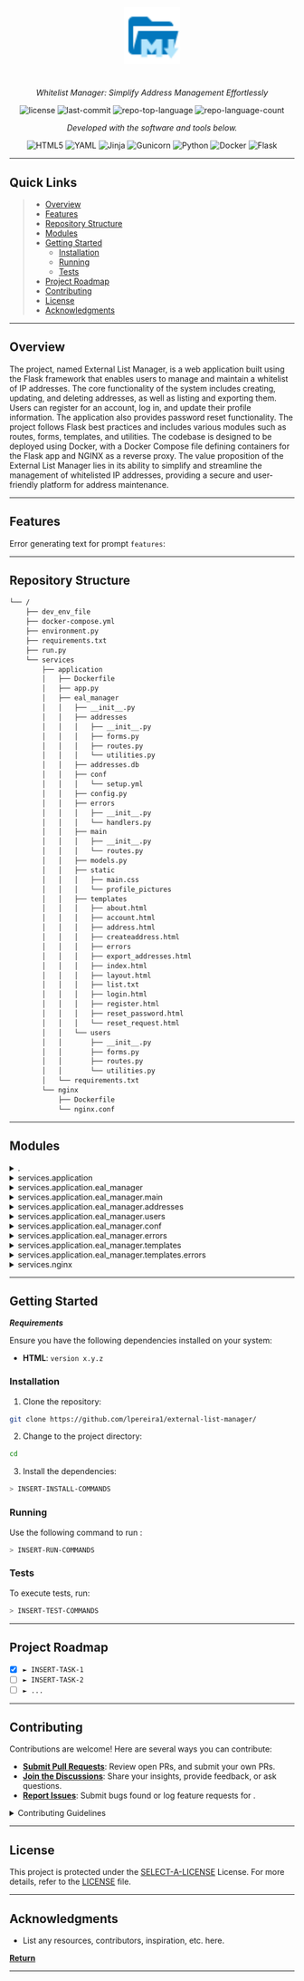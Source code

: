 <p align="center">
  <img src="https://raw.githubusercontent.com/PKief/vscode-material-icon-theme/ec559a9f6bfd399b82bb44393651661b08aaf7ba/icons/folder-markdown-open.svg" width="100" />
</p>
<p align="center">
    <h1 align="center"></h1>
</p>
<p align="center">
    <em>Whitelist Manager: Simplify Address Management Effortlessly</em>
</p>
<p align="center">
	<img src="https://img.shields.io/github/license/lpereira1/external-list-manager?style=flat&color=0080ff" alt="license">
	<img src="https://img.shields.io/github/last-commit/lpereira1/external-list-manager?style=flat&logo=git&logoColor=white&color=0080ff" alt="last-commit">
	<img src="https://img.shields.io/github/languages/top/lpereira1/external-list-manager?style=flat&color=0080ff" alt="repo-top-language">
	<img src="https://img.shields.io/github/languages/count/lpereira1/external-list-manager?style=flat&color=0080ff" alt="repo-language-count">
<p>
<p align="center">
		<em>Developed with the software and tools below.</em>
</p>
<p align="center">
	<img src="https://img.shields.io/badge/HTML5-E34F26.svg?style=flat&logo=HTML5&logoColor=white" alt="HTML5">
	<img src="https://img.shields.io/badge/YAML-CB171E.svg?style=flat&logo=YAML&logoColor=white" alt="YAML">
	<img src="https://img.shields.io/badge/Jinja-B41717.svg?style=flat&logo=Jinja&logoColor=white" alt="Jinja">
	<img src="https://img.shields.io/badge/Gunicorn-499848.svg?style=flat&logo=Gunicorn&logoColor=white" alt="Gunicorn">
	<img src="https://img.shields.io/badge/Python-3776AB.svg?style=flat&logo=Python&logoColor=white" alt="Python">
	<img src="https://img.shields.io/badge/Docker-2496ED.svg?style=flat&logo=Docker&logoColor=white" alt="Docker">
	<img src="https://img.shields.io/badge/Flask-000000.svg?style=flat&logo=Flask&logoColor=white" alt="Flask">
</p>
<hr>

##  Quick Links

> - [ Overview](#-overview)
> - [ Features](#-features)
> - [ Repository Structure](#-repository-structure)
> - [ Modules](#-modules)
> - [ Getting Started](#-getting-started)
>   - [ Installation](#-installation)
>   - [ Running ](#-running-)
>   - [ Tests](#-tests)
> - [ Project Roadmap](#-project-roadmap)
> - [ Contributing](#-contributing)
> - [ License](#-license)
> - [ Acknowledgments](#-acknowledgments)

---

##  Overview

The project, named External List Manager, is a web application built using the Flask framework that enables users to manage and maintain a whitelist of IP addresses. The core functionality of the system includes creating, updating, and deleting addresses, as well as listing and exporting them. Users can register for an account, log in, and update their profile information. The application also provides password reset functionality. The project follows Flask best practices and includes various modules such as routes, forms, templates, and utilities. The codebase is designed to be deployed using Docker, with a Docker Compose file defining containers for the Flask app and NGINX as a reverse proxy. The value proposition of the External List Manager lies in its ability to simplify and streamline the management of whitelisted IP addresses, providing a secure and user-friendly platform for address maintenance.

---

##  Features

Error generating text for prompt `features`: 

---

##  Repository Structure

```sh
└── /
    ├── dev_env_file
    ├── docker-compose.yml
    ├── environment.py
    ├── requirements.txt
    ├── run.py
    └── services
        ├── application
        │   ├── Dockerfile
        │   ├── app.py
        │   ├── eal_manager
        │   │   ├── __init__.py
        │   │   ├── addresses
        │   │   │   ├── __init__.py
        │   │   │   ├── forms.py
        │   │   │   ├── routes.py
        │   │   │   └── utilities.py
        │   │   ├── addresses.db
        │   │   ├── conf
        │   │   │   └── setup.yml
        │   │   ├── config.py
        │   │   ├── errors
        │   │   │   ├── __init__.py
        │   │   │   └── handlers.py
        │   │   ├── main
        │   │   │   ├── __init__.py
        │   │   │   └── routes.py
        │   │   ├── models.py
        │   │   ├── static
        │   │   │   ├── main.css
        │   │   │   └── profile_pictures
        │   │   ├── templates
        │   │   │   ├── about.html
        │   │   │   ├── account.html
        │   │   │   ├── address.html
        │   │   │   ├── createaddress.html
        │   │   │   ├── errors
        │   │   │   ├── export_addresses.html
        │   │   │   ├── index.html
        │   │   │   ├── layout.html
        │   │   │   ├── list.txt
        │   │   │   ├── login.html
        │   │   │   ├── register.html
        │   │   │   ├── reset_password.html
        │   │   │   └── reset_request.html
        │   │   └── users
        │   │       ├── __init__.py
        │   │       ├── forms.py
        │   │       ├── routes.py
        │   │       └── utilities.py
        │   └── requirements.txt
        └── nginx
            ├── Dockerfile
            └── nginx.conf
```

---

##  Modules

<details closed><summary>.</summary>

| File                                                                                                    | Summary                                                                                                                                                                                                                                                                                                                            |
| ---                                                                                                     | ---                                                                                                                                                                                                                                                                                                                                |
| [dev_env_file](https://github.com/lpereira1/external-list-manager/blob/master/dev_env_file)             | This code snippet is responsible for setting up the development environment and configuring key parameters for the parent repository. It defines the Flask app, sets the environment to development, and specifies the secret key and the SQLite database URI.                                                                     |
| [requirements.txt](https://github.com/lpereira1/external-list-manager/blob/master/requirements.txt)     | The code snippet is part of the services/application module in the repository. It includes Flask app files, routes, forms, utilities, and configurations that power the main application of the system. The code ensures the functioning of the core features and logic of the application while adhering to Flask best practices. |
| [environment.py](https://github.com/lpereira1/external-list-manager/blob/master/environment.py)         | The `environment.py` file is responsible for setting up the environment variables used in the parent repository's architecture. It exports two critical values: the secret key and the URI for the SQLite database.                                                                                                                |
| [run.py](https://github.com/lpereira1/external-list-manager/blob/master/run.py)                         | This code snippet initializes and runs the application using a factory function from the eal_manager package. It allows running the app in debug mode.                                                                                                                                                                             |
| [docker-compose.yml](https://github.com/lpereira1/external-list-manager/blob/master/docker-compose.yml) | This code snippet is part of a Docker-based repository architecture. It includes a docker-compose.yml file that defines Docker containers for an application and NGINX. The application container runs a Flask app using Gunicorn, exposed on port 5000. The NGINX container acts as a reverse proxy and is exposed on port 80.    |

</details>

<details closed><summary>services.application</summary>

| File                                                                                                                     | Summary                                                                                                                                                                                                                                                     |
| ---                                                                                                                      | ---                                                                                                                                                                                                                                                         |
| [requirements.txt](https://github.com/lpereira1/external-list-manager/blob/master/services/application/requirements.txt) | The code snippet is a Flask application that provides functionality for managing addresses. It includes routes, forms, templates, and models. It requires various Flask-related dependencies.                                                               |
| [app.py](https://github.com/lpereira1/external-list-manager/blob/master/services/application/app.py)                     | This code snippet initializes and runs the application by creating an instance of the Flask app from the `eal_manager` module. The app is then run, providing the ability to debug.                                                                         |
| [Dockerfile](https://github.com/lpereira1/external-list-manager/blob/master/services/application/Dockerfile)             | The Dockerfile in the services/application directory is responsible for building a Docker image for the application. It sets the working directory, installs dependencies from the requirements.txt file, and copies the entire application into the image. |

</details>

<details closed><summary>services.application.eal_manager</summary>

| File                                                                                                                   | Summary                                                                                                                                                                                                                                                                                                                                                                                                               |
| ---                                                                                                                    | ---                                                                                                                                                                                                                                                                                                                                                                                                                   |
| [models.py](https://github.com/lpereira1/external-list-manager/blob/master/services/application/eal_manager/models.py) | The `models.py` code in the `services/application/eal_manager` folder defines the database models for the application. It includes a `User` model with attributes such as `first_name`, `last_name`, `email`, and `password`, as well as a `IPAddress` model with attributes like `address`, `name`, `organization`, and `date_created`. The code also includes methods to generate and verify password reset tokens. |
| [config.py](https://github.com/lpereira1/external-list-manager/blob/master/services/application/eal_manager/config.py) | The code snippet in `config.py` retrieves configuration settings from `setup.yml` file and sets them as environment variables in the application. These settings include the secret key, database URI, email server details, and more.                                                                                                                                                                                |

</details>

<details closed><summary>services.application.eal_manager.main</summary>

| File                                                                                                                        | Summary                                                                                                                                                                                                                                                                                                                                                       |
| ---                                                                                                                         | ---                                                                                                                                                                                                                                                                                                                                                           |
| [routes.py](https://github.com/lpereira1/external-list-manager/blob/master/services/application/eal_manager/main/routes.py) | This code is part of a Flask application within a larger repository. It contains routes for the main functionality of the application, such as rendering the start page and the about page. The code enforces the requirement of being logged in to access these routes. The start page also retrieves and displays whitelisted IP addresses from a database. |

</details>

<details closed><summary>services.application.eal_manager.addresses</summary>

| File                                                                                                                                   | Summary                                                                                                                                                                                                                                                                                                                                                                                       |
| ---                                                                                                                                    | ---                                                                                                                                                                                                                                                                                                                                                                                           |
| [forms.py](https://github.com/lpereira1/external-list-manager/blob/master/services/application/eal_manager/addresses/forms.py)         | This code snippet is part of the eal_manager module in the parent repository. It defines a Flask form class called CreateAddress with fields for an address, description, and organization. It includes validation logic to check for duplications and validate the format of the address input.                                                                                              |
| [routes.py](https://github.com/lpereira1/external-list-manager/blob/master/services/application/eal_manager/addresses/routes.py)       | This code snippet is part of the addresses module in the application service of the parent repository. It contains routes for creating, updating, deleting, and listing addresses using Flask. Authentication and database operations are also implemented.                                                                                                                                   |
| [utilities.py](https://github.com/lpereira1/external-list-manager/blob/master/services/application/eal_manager/addresses/utilities.py) | This code snippet is located in the `addresses/utilities.py` file. Its role is to generate an export of the IP addresses stored in the application's database. It retrieves all IP addresses from the database using the `IPAddress.query.all()` method and returns the list as the result. This code is part of the `eal_manager` module within the `application` service of the repository. |

</details>

<details closed><summary>services.application.eal_manager.users</summary>

| File                                                                                                                               | Summary                                                                                                                                                                                                                                                                                                                                                                                                                                                                                                                              |
| ---                                                                                                                                | ---                                                                                                                                                                                                                                                                                                                                                                                                                                                                                                                                  |
| [forms.py](https://github.com/lpereira1/external-list-manager/blob/master/services/application/eal_manager/users/forms.py)         | The `forms.py` file in the `services/application/eal_manager/users` directory is responsible for defining various forms used in user registration, login, updating account information, and password reset functionality. These forms are created using Flask-WTF and serve as input validation mechanisms, ensuring that the data entered by the user meets the specified requirements. The forms.py file includes four classes: `RegistrationForm`, `LoginForm`, `UpdateAccountForm`, `RequestResetForm`, and `ResetPasswordForm`. |
| [routes.py](https://github.com/lpereira1/external-list-manager/blob/master/services/application/eal_manager/users/routes.py)       | This code snippet contains routes for user authentication and account management in the application. It handles user registration, login, logout, account updates, and password reset functionality.                                                                                                                                                                                                                                                                                                                                 |
| [utilities.py](https://github.com/lpereira1/external-list-manager/blob/master/services/application/eal_manager/users/utilities.py) | This code snippet within the parent repository's architecture contains functions for saving profile pictures and sending password reset emails. It utilizes the Flask framework, PIL library for image processing, and Flask-Mail for email functionality.                                                                                                                                                                                                                                                                           |

</details>

<details closed><summary>services.application.eal_manager.conf</summary>

| File                                                                                                                        | Summary                                                                                                                                                                                                                      |
| ---                                                                                                                         | ---                                                                                                                                                                                                                          |
| [setup.yml](https://github.com/lpereira1/external-list-manager/blob/master/services/application/eal_manager/conf/setup.yml) | The code snippet in setup.yml defines the setup configuration for the application's database, default username, forms secret, mail server settings, etc., critical to the operation of the parent repository's architecture. |

</details>

<details closed><summary>services.application.eal_manager.errors</summary>

| File                                                                                                                              | Summary                                                                                                                                                                              |
| ---                                                                                                                               | ---                                                                                                                                                                                  |
| [handlers.py](https://github.com/lpereira1/external-list-manager/blob/master/services/application/eal_manager/errors/handlers.py) | This code snippet is responsible for handling errors in the application. It defines error handlers for HTTP status codes 404, 403, and 500, rendering corresponding error templates. |

</details>

<details closed><summary>services.application.eal_manager.templates</summary>

| File                                                                                                                                                     | Summary                                                                                                                                                                                                                                                                                                                                                                                                                 |
| ---                                                                                                                                                      | ---                                                                                                                                                                                                                                                                                                                                                                                                                     |
| [about.html](https://github.com/lpereira1/external-list-manager/blob/master/services/application/eal_manager/templates/about.html)                       | This code snippet represents the about.html template page of the eal_manager application in the parent repository. It extends the layout.html template and displays the heading About Page.                                                                                                                                                                                                                             |
| [account.html](https://github.com/lpereira1/external-list-manager/blob/master/services/application/eal_manager/templates/account.html)                   | This code snippet, located at `services/application/eal_manager/templates/account.html`, is a template file that renders the user account page. It displays the user's profile information, including their name, email, and profile picture. The template also provides a form for the user to update their account details, such as email, first name, last name, and profile picture.                                |
| [reset_request.html](https://github.com/lpereira1/external-list-manager/blob/master/services/application/eal_manager/templates/reset_request.html)       | This code snippet is a template file for the reset_request.html page. It extends a base layout and contains a form for requesting a password reset. The form includes an email field and a submit button.                                                                                                                                                                                                               |
| [list.txt](https://github.com/lpereira1/external-list-manager/blob/master/services/application/eal_manager/templates/list.txt)                           | The code snippet in services/application/eal_manager/templates/list.txt generates a formatted list of addresses in the parent repository's architecture. It loops through each address in the addresses variable and displays the address and corresponding name.                                                                                                                                                       |
| [address.html](https://github.com/lpereira1/external-list-manager/blob/master/services/application/eal_manager/templates/address.html)                   | This code snippet is a template file called address.html within the eal_manager module in the parent repository. It defines the layout and content of a webpage displaying address details, including the address itself, creation date, and options to edit or delete the address.                                                                                                                                     |
| [register.html](https://github.com/lpereira1/external-list-manager/blob/master/services/application/eal_manager/templates/register.html)                 | The code snippet is a template for the user registration page in the application. It includes form fields for email, first name, last name, password, and password confirmation, along with error handling and a submit button. The template extends a base layout and is designed to be rendered by the application.                                                                                                   |
| [createaddress.html](https://github.com/lpereira1/external-list-manager/blob/master/services/application/eal_manager/templates/createaddress.html)       | This code snippet represents a template file called createaddress.html in the eal_manager module of the parent repository. It provides the HTML structure and form elements for creating a new address entry in the application.                                                                                                                                                                                        |
| [layout.html](https://github.com/lpereira1/external-list-manager/blob/master/services/application/eal_manager/templates/layout.html)                     | This code snippet, located at `services/application/eal_manager/templates/layout.html`, defines the layout for the Whitelist Maintenance web application. It includes the page structure, navigation bar, and options for different actions.                                                                                                                                                                            |
| [index.html](https://github.com/lpereira1/external-list-manager/blob/master/services/application/eal_manager/templates/index.html)                       | The code snippet is a Django template file (`index.html`) that renders a dynamic web page for managing whitelisted addresses. It displays a table of addresses with details such as name, IP address, organization, created by, and created on. Each address has an edit and delete button that triggers modals for confirming deletion. Pagination links are also included. The template extends a `layout.html` file. |
| [export_addresses.html](https://github.com/lpereira1/external-list-manager/blob/master/services/application/eal_manager/templates/export_addresses.html) | This code snippet is part of a larger repository structure for an application called EAL Manager. It specifically handles the template for exporting addresses.                                                                                                                                                                                                                                                         |
| [login.html](https://github.com/lpereira1/external-list-manager/blob/master/services/application/eal_manager/templates/login.html)                       | The code snippet is a template for the login page in the application. It extends a base layout and includes a form for users to enter their email and password to log in. It also provides the option to remember the login and a link for password reset.                                                                                                                                                              |
| [reset_password.html](https://github.com/lpereira1/external-list-manager/blob/master/services/application/eal_manager/templates/reset_password.html)     | This code snippet is a template file, `reset_password.html`. It defines the HTML structure and form components for resetting a user's password in the application. The file is part of the `eal_manager` module within the parent repository's `application` service.                                                                                                                                                   |

</details>

<details closed><summary>services.application.eal_manager.templates.errors</summary>

| File                                                                                                                                  | Summary                                                                                                                                                                                                                                                                                               |
| ---                                                                                                                                   | ---                                                                                                                                                                                                                                                                                                   |
| [403.html](https://github.com/lpereira1/external-list-manager/blob/master/services/application/eal_manager/templates/errors/403.html) | This code snippet defines the contents of the 403.html error template, which is rendered when a user is denied access to a page. It extends the layout.html template and displays a message explaining the access denial.                                                                             |
| [404.html](https://github.com/lpereira1/external-list-manager/blob/master/services/application/eal_manager/templates/errors/404.html) | The code snippet is a template file located at services/application/eal_manager/templates/errors/404.html in the repository. It defines the content of the 404 error page for the application, displaying a message indicating that the page was not found. This template extends a base layout file. |
| [500.html](https://github.com/lpereira1/external-list-manager/blob/master/services/application/eal_manager/templates/errors/500.html) | This code snippet represents an HTML template for displaying a server error page (500 error) in the application's error handling system. The template extends a layout file and includes a message for the user to contact the system administrator.                                                  |

</details>

<details closed><summary>services.nginx</summary>

| File                                                                                                   | Summary                                                                                                                                                                                                                                                                                        |
| ---                                                                                                    | ---                                                                                                                                                                                                                                                                                            |
| [nginx.conf](https://github.com/lpereira1/external-list-manager/blob/master/services/nginx/nginx.conf) | The code snippet in the `services/nginx/nginx.conf` file is responsible for configuring the Nginx server to forward requests to the Flask application running on port 5000. It sets up an upstream server called `hello_flask` and defines rules for proxying requests and preserving headers. |
| [Dockerfile](https://github.com/lpereira1/external-list-manager/blob/master/services/nginx/Dockerfile) | The `nginx/Dockerfile` delivers the latest version of Nginx and removes the default configuration, replacing it with a custom `nginx.conf` file.                                                                                                                                               |

</details>

---

##  Getting Started

***Requirements***

Ensure you have the following dependencies installed on your system:

* **HTML**: `version x.y.z`

###  Installation

1. Clone the  repository:

```sh
git clone https://github.com/lpereira1/external-list-manager/
```

2. Change to the project directory:

```sh
cd 
```

3. Install the dependencies:

```sh
> INSERT-INSTALL-COMMANDS
```

###  Running 

Use the following command to run :

```sh
> INSERT-RUN-COMMANDS
```

###  Tests

To execute tests, run:

```sh
> INSERT-TEST-COMMANDS
```

---

##  Project Roadmap

- [X] `► INSERT-TASK-1`
- [ ] `► INSERT-TASK-2`
- [ ] `► ...`

---

##  Contributing

Contributions are welcome! Here are several ways you can contribute:

- **[Submit Pull Requests](https://github.com/lpereira1/external-list-manager/blob/main/CONTRIBUTING.md)**: Review open PRs, and submit your own PRs.
- **[Join the Discussions](https://github.com/lpereira1/external-list-manager/discussions)**: Share your insights, provide feedback, or ask questions.
- **[Report Issues](https://github.com/lpereira1/external-list-manager/issues)**: Submit bugs found or log feature requests for .

<details closed>
    <summary>Contributing Guidelines</summary>

1. **Fork the Repository**: Start by forking the project repository to your GitHub account.
2. **Clone Locally**: Clone the forked repository to your local machine using a Git client.
   ```sh
   git clone https://github.com/lpereira1/external-list-manager/
   ```
3. **Create a New Branch**: Always work on a new branch, giving it a descriptive name.
   ```sh
   git checkout -b new-feature-x
   ```
4. **Make Your Changes**: Develop and test your changes locally.
5. **Commit Your Changes**: Commit with a clear message describing your updates.
   ```sh
   git commit -m 'Implemented new feature x.'
   ```
6. **Push to GitHub**: Push the changes to your forked repository.
   ```sh
   git push origin new-feature-x
   ```
7. **Submit a Pull Request**: Create a PR against the original project repository. Clearly describe the changes and their motivations.

Once your PR is reviewed and approved, it will be merged into the main branch.

</details>

---

##  License

This project is protected under the [SELECT-A-LICENSE](https://choosealicense.com/licenses) License. For more details, refer to the [LICENSE](https://choosealicense.com/licenses/) file.

---

##  Acknowledgments

- List any resources, contributors, inspiration, etc. here.

[**Return**](#-quick-links)

---
